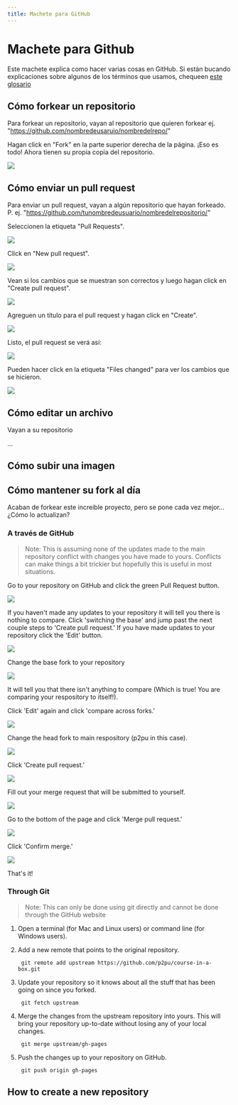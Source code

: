 ```yaml
---
title: Machete para GitHub
---
```


# Machete para Github

Este machete explica como hacer varias cosas en GitHub. Si están bucando explicaciones sobre algunos de los términos que usamos, chequeen [este glosario](http://www.yagoperez.com/un_poco_de_git_y_de_github%E2%80%8E/)

## Cómo forkear un repositorio

Para forkear un repositorio, vayan al repositorio que quieren forkear ej. "https://github.com/nombredeusaruio/nombredelrepo/"

Hagan click en "Fork" en la parte superior derecha de la página. ¡Eso es todo! Ahora tienen su propia copia del repositorio.

![]({{site.baseurl}}/img/tools/github-fork-step-1.png)

## Cómo enviar un pull request

Para enviar un pull request, vayan a algún repositorio que hayan forkeado. P. ej. "https://github.com/tunombredeusuario/nombredelrepositorio/"

Seleccionen la etiqueta "Pull Requests".

![]({{site.baseurl}}/img/tools/github-pull-request-step-1-small.png)

Click en "New pull request".

![]({{site.baseurl}}/img/tools/github-pull-request-step-2-small.png)

Vean si los cambios que se muestran son correctos y luego hagan click en "Create pull request".

![]({{site.baseurl}}/img/tools/github-pull-request-step-3-small.png)

Agreguen un título para el pull request y hagan click en "Create".

![]({{site.baseurl}}/img/tools/github-pull-request-step-4-small.png)

Listo, el pull request se verá así:

![]({{site.baseurl}}/img/tools/github-pull-request-step-5-small.png)

Pueden hacer click en la etiqueta "Files changed" para ver los cambios que se hicieron.

![]({{site.baseurl}}/img/tools/github-pull-request-step-6-small.png)

## Cómo editar un archivo

Vayan a su repositorio

...

## Cómo subir una imagen

## Cómo mantener su fork al día
Acaban de forkear este increible proyecto, pero se pone cada vez mejor... ¿Cómo lo actualizan?


### A través de GitHub
> Note:  This is assuming none of the updates made to the main repository conflict with changes you have made to yours.  Conflicts can make things a bit trickier but hopefully this is useful in most situations.

Go to your repository on GitHub and click the green Pull Request button.

 ![]({{site.baseurl}}/img/tools/github-upstream-step-1.png)

If you haven't made any updates to your repository it will tell you there is nothing to compare.  Click 'switching the base' and jump past the next couple steps to 'Create pull request.'  If you have made updates to your repository click the 'Edit' button.

 ![]({{site.baseurl}}/img/tools/github-upstream-step-2.png)

Change the base fork to your repository
 
  ![]({{site.baseurl}}/img/tools/github-upstream-step-2-1.png)
 
It will tell you that there isn't anything to compare (Which is true! You are comparing your respository to itself!).
 
Click 'Edit' again and click 'compare across forks.'
 
  ![]({{site.baseurl}}/img/tools/github-upstream-step-2-2.png) 
 
Change the head fork to main respository (p2pu in this case).

  ![]({{site.baseurl}}/img/tools/github-upstream-step-2-3.png)

Click 'Create pull request.'
 
 ![]({{site.baseurl}}/img/tools/github-upstream-step-3.png)

Fill out your merge request that will be submitted to yourself.

 ![]({{site.baseurl}}/img/tools/github-upstream-step-4.png)

Go to the bottom of the page and click 'Merge pull request.'

 ![]({{site.baseurl}}/img/tools/github-upstream-step-5.png)

Click 'Confirm merge.'

 ![]({{site.baseurl}}/img/tools/github-upstream-step-6.png)

That's it!  
 
### Through Git
> Note: This can only be done using git directly and cannot be done through the GitHub website

1. Open a terminal (for Mac and Linux users) or command line (for Windows users).

1. Add a new remote that points to the original repository.

        git remote add upstream https://github.com/p2pu/course-in-a-box.git

1. Update your repository so it knows about all the stuff that has been going on since you forked.

        git fetch upstream

1. Merge the changes from the upstream repository into yours.  This will bring your repository up-to-date without losing any of your local changes.

        git merge upstream/gh-pages

1. Push the changes up to your repository on GitHub.

        git push origin gh-pages

## How to create a new repository
